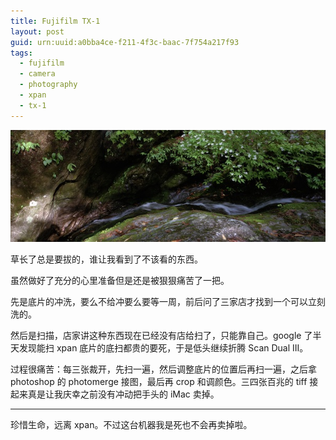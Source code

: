 ```yaml
---
title: Fujifilm TX-1
layout: post
guid: urn:uuid:a0bba4ce-f211-4f3c-baac-7f754a217f93
tags:
  - fujifilm
  - camera
  - photography
  - xpan
  - tx-1
---
```


<a href="http://500px.com/photo/8091709"><img src="/media/files/2012/05/31/river.jpg" alt="Small River"></a>

草长了总是要拔的，谁让我看到了不该看的东西。

虽然做好了充分的心里准备但是还是被狠狠痛苦了一把。

先是底片的冲洗，要么不给冲要么要等一周，前后问了三家店才找到一个可以立刻洗的。

然后是扫描，店家讲这种东西现在已经没有店给扫了，只能靠自己。google 了半天发现能扫 xpan 底片的底扫都贵的要死，于是低头继续折腾 Scan Dual III。

过程很痛苦：每三张裁开，先扫一遍，然后调整底片的位置后再扫一遍，之后拿 photoshop 的 photomerge 接图，最后再 crop 和调颜色。三四张百兆的 tiff 接起来真是让我庆幸之前没有冲动把手头的 iMac 卖掉。

---

珍惜生命，远离 xpan。不过这台机器我是死也不会再卖掉啦。
